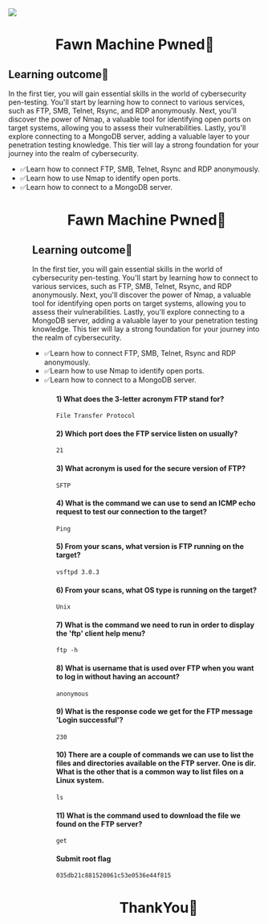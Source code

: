 <img src="https://www.hackthebox.eu/storage/avatars/b64f85071e626e4cc2272d54332e4131.png" >
<h1 align='center'>Fawn Machine Pwned🎯</h1>

## Learning outcome📖
<p>
In the first tier, you will gain essential skills in the world of cybersecurity pen-testing. You'll start by learning how to connect to various services, such as FTP, SMB, Telnet, Rsync, and RDP anonymously. Next, you'll discover the power of Nmap, a valuable tool for identifying open ports on target systems, allowing you to assess their vulnerabilities. Lastly, you'll explore connecting to a MongoDB server, adding a valuable layer to your penetration testing knowledge. This tier will lay a strong foundation for your journey into the realm of cybersecurity.
</p>

<ul>
<li>✅Learn how to connect FTP, SMB, Telnet, Rsync and RDP anonymously.</li>
<li>✅Learn how to use Nmap to identify open ports.</li>
<li>✅Learn how to connect to a MongoDB server.</li>
<ul>
 
<h1 align='center'>Fawn Machine Pwned🎯</h1>

## Learning outcome📖
<p>
In the first tier, you will gain essential skills in the world of cybersecurity pen-testing. You'll start by learning how to connect to various services, such as FTP, SMB, Telnet, Rsync, and RDP anonymously. Next, you'll discover the power of Nmap, a valuable tool for identifying open ports on target systems, allowing you to assess their vulnerabilities. Lastly, you'll explore connecting to a MongoDB server, adding a valuable layer to your penetration testing knowledge. This tier will lay a strong foundation for your journey into the realm of cybersecurity.
</p>

<ul>
<li>✅Learn how to connect FTP, SMB, Telnet, Rsync and RDP anonymously.</li>
<li>✅Learn how to use Nmap to identify open ports.</li>
<li>✅Learn how to connect to a MongoDB server.</li>
<ul>

<h4>1) What does the 3-letter acronym FTP stand for?
</h4>

```console
File Transfer Protocol
```

<h4>2) Which port does the FTP service listen on usually?
</h4>

```console
21
```

<h4>3) What acronym is used for the secure version of FTP?
</h4>

```console
SFTP
```

<h4>4) What is the command we can use to send an ICMP echo request to test our connection to the target?</h4>

```console
Ping
```

<h4>5) From your scans, what version is FTP running on the target?
</h4>

```console
vsftpd 3.0.3
```

<h4>6) From your scans, what OS type is running on the target?
</h4>

```console
Unix
```

<h4>7) What is the command we need to run in order to display the 'ftp' client help menu?</h4>

```console
ftp -h
```


<h4>8) What is username that is used over FTP when you want to log in without having an account?</h4>

```console
anonymous
```


<h4>9) What is the response code we get for the FTP message 'Login successful'?</h4>

```console
230
```

<h4>10) There are a couple of commands we can use to list the files and directories available on the FTP server. One is dir. What is the other that is a common way to list files on a Linux system.</h4>

```console
ls
```


<h4>11) What is the command used to download the file we found on the FTP server?</h4>

```console
get
```


<h4>Submit root flag</h4>

```console
035db21c881520061c53e0536e44f815
```

<h1 align="center">ThankYou🎉</h1>